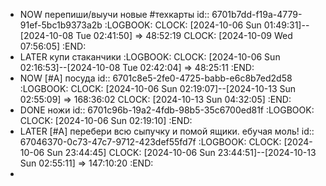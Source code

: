 - NOW перепиши/выучи новые #техкарты
  id:: 6701b7dd-f19a-4779-91ef-5bc1b9373a2b
  :LOGBOOK:
  CLOCK: [2024-10-06 Sun 01:49:31]--[2024-10-08 Tue 02:41:50] =>  48:52:19
  CLOCK: [2024-10-09 Wed 07:56:05]
  :END:
- LATER купи стаканчики
  :LOGBOOK:
  CLOCK: [2024-10-06 Sun 02:16:53]--[2024-10-08 Tue 02:42:04] =>  48:25:11
  :END:
- NOW [#A] посуда
  id:: 6701c8e5-2fe0-4725-babb-e6c8b7ed2d58
  :LOGBOOK:
  CLOCK: [2024-10-06 Sun 02:19:07]--[2024-10-13 Sun 02:55:09] =>  168:36:02
  CLOCK: [2024-10-13 Sun 04:32:05]
  :END:
- DONE ножи
  id:: 6701c96b-19a2-4fdb-98b5-35c6700ed81f
  :LOGBOOK:
  CLOCK: [2024-10-06 Sun 02:19:10]
  :END:
- LATER [#A] перебери всю сыпучку и помой ящики. ебучая моль!
  id:: 67046370-0c73-47c7-9712-423def55fd7f
  :LOGBOOK:
  CLOCK: [2024-10-06 Sun 23:44:45]
  CLOCK: [2024-10-06 Sun 23:44:51]--[2024-10-13 Sun 02:55:11] =>  147:10:20
  :END:
-